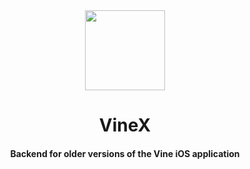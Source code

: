 <div align="center">
   <img src="https://blog.bag-xml.com/amber/static/resources/vine-x-tweak.png" height="128" width="128">
   <h1> VineX 
      <br/> <h4>Backend for older versions of the Vine iOS application</h4>
   </h1>
</div>
